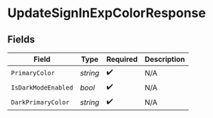 # UpdateSignInExpColorResponse


## Fields

| Field               | Type                | Required            | Description         |
| ------------------- | ------------------- | ------------------- | ------------------- |
| `PrimaryColor`      | *string*            | :heavy_check_mark:  | N/A                 |
| `IsDarkModeEnabled` | *bool*              | :heavy_check_mark:  | N/A                 |
| `DarkPrimaryColor`  | *string*            | :heavy_check_mark:  | N/A                 |